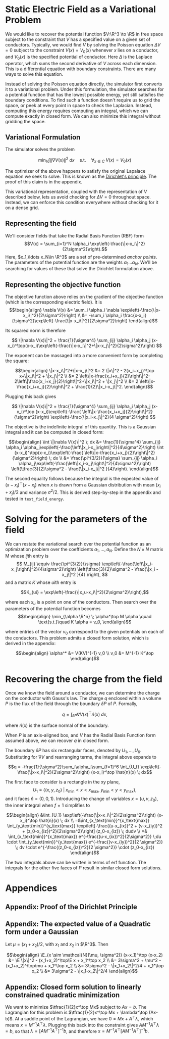$$\newcommand{\R}{\mathbb{R}}
\newcommand{\E}{\mathop{\mathbb{R}}}$$

# Static Electric Field as a Variational Problem

We would like to recover the potential function $V:\R^3 \to \R$ in free space
subject to the constraint that $V$ has a specified value on a given set of
conductors. Typically, we would find $V$ by solving the Poisson equation $\Delta
V=0$ subject to the constraint $V(x)=V_0(x)$ whenever $x$ lies on a conductor,
and $V_0(x)$ is the specified potential of conductor. Here $\Delta$ is the
Laplace operator, which sums the second derivative of $V$ across each dimension.
This is a differential equation with boundary constraints. There are many ways
to solve this equation. 

Instead of solving the Poisson equation directly, the simulator first converts
it to a variational problem. Under this formulation, the simulator searches for
a potential function that has the lowest possible energy, yet still satisfies
the boundary conditions.  To find such a function doesn't require us to grid the
space, or peek at every point in space to check the Laplacian. Instead,
computing this energy requires computing an integral, which we can compute
exactly in closed form. We can also minimize this integral without gridding the
space.

## Variational Formulation

The simulator solves the problem

$$
    \min_V \int \|\nabla V(x)\|^2 \; dx \quad \text{s.t.}\quad\forall_{x \in C}\; V(x) = V_0(x)
$$

The optimizer of the above happens to satisfy the original Lapalace equation we
seek to solve. This is known as the [Dirichlet's
principle](https://en.wikipedia.org/wiki/Dirichlet%27s_principle). The proof of
this claim is in the appendix.

This variational representation, coupled with the representation of $V$
described below, lets us avoid checking for $\Delta V=0$ throughout space.
Instead, we can enforce this condition everywhere without checking for it on a
dense grid.

## Representing the field

We'll consider fields that take the Radial Basis Function (RBF) form $$V(x) =
\sum_{i=1}^N \alpha_i \exp\left(-\frac{\|x-x_i\|^2}{2\sigma^2}\right).$$ Here,
$x_1,\ldots x_N\in \R^3$ are a set of pre-determined _anchor points_. The
parameters of the potential function are the weights $\alpha_1\ldots\alpha_N$.
We'll be searching for values of these that solve the Dirichlet formulation
above.

## Representing the objective function

The objective function above relies on the gradient of the objective function
(which is the corresponding electric field). It is
$$\begin{align}
\nabla V(x) &= \sum_i \alpha_i \nabla \exp\left(-\frac{\|x-x_i\|^2}{2\sigma^2}\right) \\
&= -\sum_i \alpha_i \frac{x-x_i}{\sigma^2}\exp\left(-\frac{\|x-x_i\|^2}{2\sigma^2}\right)
\end{align}$$

Its squared norm is therefore

$$
\|\nabla V(x)\|^2 = \frac{1}{\sigma^4} \sum_{ij} \alpha_i \alpha_j (x-x_i)^\top(x-x_i)\exp\left(-\frac{\|x-x_i\|^2+\|x-x_j\|^2}{2\sigma^2}\right)
$$

The exponent can be massaged into a more convenient form by completing the square:

$$\begin{align}
\|x-x_i\|^2+\|x-x_j\|^2 &= 2 \|x\|^2 - 2(x_i+x_j)^\top x+\|x_i\|^2 + \|x_j\|^2 \\
&= 2 \left\|x-\frac{x_i+x_j}{2}\right\|^2-2\left\|\frac{x_i+x_j}{2}\right\|^2+\|x_i\|^2 + \|x_j\|^2 \\
&= 2 \left\|x-\frac{x_i+x_j}{2}\right\|^2 + \frac{1}{2}\|x_i-x_j\|^2.
\end{align}$$

Plugging this back gives

$$
\|\nabla V(x)\|^2 = \frac{1}{\sigma^4} \sum_{ij} \alpha_i \alpha_j (x-x_i)^\top (x-x_i)\exp\left(-\frac{ \left\|x-\frac{x_i+x_j}{2}\right\|^2} {\sigma^2}\right) \exp\left(-\frac{\|x_i-x_j\|^2}{4 \sigma^2}\right)
$$

The objective is the indefinite integral of this quantity. This is a Gaussian integral and it can be computed in closed form:

$$\begin{align}
\int \|\nabla V(x)\|^2 \; dx &= \frac{1}{\sigma^4} \sum_{ij} \alpha_i \alpha_j\exp\left(-\frac{\left\|x_i-x_j\right\|^2}{4\sigma^2}\right) \int (x-x_i)^\top(x-x_i)\exp\left(-\frac{ \left\|x-\frac{x_i+x_j}{2}\right\|^2} {\sigma^2}\right) \; dx \\
&=
 \frac{\pi^{3/2}}{\sigma} \sum_{ij} \alpha_i \alpha_j\exp\left(-\frac{\left\|x_i-x_j\right\|^2}{4\sigma^2}\right) \left(\tfrac{3}{2}\sigma^2 - \frac{\|x_i-x_j\|^2 }{4}\right).
\end{align}$$

The second equality follows because the integral is the expected value of
$(x-x_i)^\top(x-x_j)$ when $x$ is drawn from a Gaussian distribution with mean
$(x_i+x_j)/2$ and variance $\sigma^2/2$. This is derived step-by-step in the
appendix and tested in `test_field_energy`.

# Solving for the parameters of the field

We can restate the variational search over the potential function as an
optimization problem over the coefficients $a_1,\ldots,a_N$. Define the $N\times
N$ matrix M whose $ij$th entry is
$$
M_{ij} \equiv \frac{\pi^{3/2}}{\sigma} \exp\left(-\frac{\left\|x_i-x_j\right\|^2}{4\sigma^2}\right) \left(\tfrac{3}{2}\sigma^2 - \frac{\|x_i - x_j\|^2 }{4} \right),
$$
and a matrix $K$ whose $ui$th entry is

$$K_{ui} = \exp\left(-\frac{\|x_u-x_i\|^2}{2\sigma^2}\right),$$

where each $x_u$ is a point on one of the conductors. Then search over the
parameters of the potential function becomes
$$\begin{align}
\min_{\alpha \R^n} \; \alpha^\top M \alpha \quad \text{s.t.}\quad K \alpha = v_0,
\end{align}$$

where entries of the vector $v_0$ correspond to the given potentials on each of
the conductors. This problem admits a closed form solution, which is derived in
the appendix:

$$\begin{align}
\alpha^* &= V(KV)^{-1} v_0 \\
v_0 &= M^{-1} K^\top
\end{align}$$

# Recovering the charge from the field

Once we know the field around a conductor, we can determine the charge on the
conductor with Gauss's law.  The charge $q$ enclosed within a volume $P$ is the
flux of the field through the boundary $\delta P$ of $P$. Formally,

$$q = \int_{\delta P} \nabla V(x)^\top \hat{n}(x) \; dx,$$

where $\hat{n}(x)$ is the surface normal of the boundary.

When $P$ is an axis-aligned box, and $V$ has the Radial Basis Function form
assumed above, we can recover $q$ in closed form.

The boundary $\delta P$ has six rectangular faces, denoted by $U_1,\ldots, U_6$. Substituting for $\nabla V$ and rearranging terms, the integral above expands to

$$q = -\frac{1}{\sigma^2}\sum_i\alpha_i\sum_{f=1}^6 \int_{U_f} \exp\left(-\frac{\|x-x_i\|^2}{2\sigma^2}\right) (x-x_i)^\top \hat{n}(x) \; dx$$

The first face to consider is a rectangle in the xy plane,
$$U_1 \equiv \{(x,y,z_0) \;|\; x_\text{min}<x<x_\text{max},\; y_\text{min}<y<y_\text{max}\},$$
and it faces $\hat{n}=(0,0,1)$. Introducing the change of variables $x=(u,v,z_0)$,  the inner integral when $f=1$ simplifies to

$$\begin{align}
&\int_{U_1} \exp\left(-\frac{\|x-x_i\|^2}{2\sigma^2}\right) (x-x_i)^\top \hat{n}(x) \; dx \\
=&\int_{x_\text{min}}^{x_\text{max}} \int_{y_\text{min}}^{y_\text{max}} \exp\left[-\frac{(u-x_{ix})^2 + (v-x_{iy})^2 + (z_0-x_{iz})^2}{2\sigma^2}\right] (z_0-x_{iz}) \; dudv \\
=& \int_{x_\text{min}}^{x_\text{max}} e^{-\frac{(u-x_{ix})^2}{2\sigma^2}} \;du \cdot   \int_{y_\text{min}}^{y_\text{max}} e^{-\frac{(v-x_{iy})^2}{2 \sigma^2}} \; dv \cdot e^{-\frac{(z_0-x_{iz})^2}{2 \sigma^2}} \cdot (z_0-x_{iz})
\end{align}$$

The two integrals above can be written in terms of erf function. The integrals
for the other five faces of $P$ result in similar closed form solutions.

# Appendices

## Appendix: Proof of the Dirichlet Principle

## Appendix: The expected value of a Quadratic form under a Gaussian

Let $\mu=(x_1+x_2)/2$, with $x_1$ and $x_2$ in $\R^3$. Then

$$\begin{align}
\E_{x \sim \mathcal{N}(\mu, \sigma^2)} (x-x_1)^\top (x-x_2) &= \E \|x\|^2 - (x_1+x_2)^\top\E x + x_1^\top x_2 \\
&= 3\sigma^2 + \mu^2 - (x_1+x_2)^\top\mu + x_1^\top x_2 \\
&= 3\sigma^2 - \|x_1+x_2\|^2/4 + x_1^\top x_2 \\
&= 3\sigma^2 - \|x_1-x_2\|^2/4
\end{align}$$

## Appendix: Closed form solution to linearly constrained quadratic minimization

We want to minimize $\tfrac{1}{2}x^\top Mx$ subject to $Ax = b$. The Lagrangian
for this problem is $\tfrac{1}{2}x^\top Mx + \lambda^\top (Ax-b)$. At a saddle
point of the Lagrangian, we have $0=Mx + A^\top\lambda$, which means $x = M^{-1}
A^\top \lambda$. Plugging this back into the constraint gives $A M^{-1}A^\top
\lambda = b$, so that $\lambda = \left[A M^{-1}A^\top\right]^{-1} b$, and
therefore $x=M^{-1}A^\top \left[A M^{-1}A^\top\right]^{-1} b$.
